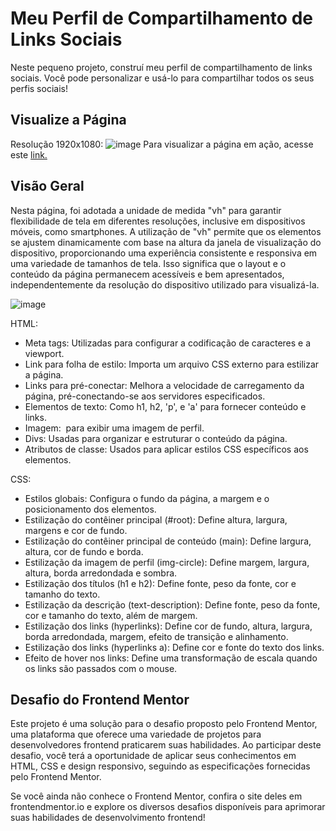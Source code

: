 # Meu Perfil de Compartilhamento de Links Sociais
Neste pequeno projeto, construí meu perfil de compartilhamento de links sociais. Você pode personalizar e usá-lo para compartilhar todos os seus perfis sociais!

## Visualize a Página
Resolução 1920x1080: ![image](https://github.com/samuel-almeida-dev/social-links-profile-main/assets/130515347/90b106f4-7518-4fbf-815e-b724c5c87ed8)
Para visualizar a página em ação, acesse este [link.](https://samuel-almeida-dev.github.io/social-links-profile-main/)

## Visão Geral
Nesta página, foi adotada a unidade de medida "vh" para garantir flexibilidade de tela em diferentes resoluções, inclusive em dispositivos móveis, como smartphones. A utilização de "vh" permite que os elementos se ajustem dinamicamente com base na altura da janela de visualização do dispositivo, proporcionando uma experiência consistente e responsiva em uma variedade de tamanhos de tela. Isso significa que o layout e o conteúdo da página permanecem acessíveis e bem apresentados, independentemente da resolução do dispositivo utilizado para visualizá-la.

![image](https://github.com/samuel-almeida-dev/social-links-profile-main/assets/130515347/7819b956-aced-4aa9-8b78-56a709010164)

HTML:
- Meta tags: Utilizadas para configurar a codificação de caracteres e a viewport.
- Link para folha de estilo: Importa um arquivo CSS externo para estilizar a página.
- Links para pré-conectar: Melhora a velocidade de carregamento da página, pré-conectando-se aos servidores especificados.
- Elementos de texto: Como h1, h2, 'p', e 'a' para fornecer conteúdo e links.
- Imagem: <img> para exibir uma imagem de perfil.
- Divs: Usadas para organizar e estruturar o conteúdo da página.
- Atributos de classe: Usados para aplicar estilos CSS específicos aos elementos.

CSS:
- Estilos globais: Configura o fundo da página, a margem e o posicionamento dos elementos.
- Estilização do contêiner principal (#root): Define altura, largura, margens e cor de fundo.
- Estilização do contêiner principal de conteúdo (main): Define largura, altura, cor de fundo e borda.
- Estilização da imagem de perfil (img-circle): Define margem, largura, altura, borda arredondada e sombra.
- Estilização dos títulos (h1 e h2): Define fonte, peso da fonte, cor e tamanho do texto.
- Estilização da descrição (text-description): Define fonte, peso da fonte, cor e tamanho do texto, além de margem.
- Estilização dos links (hyperlinks): Define cor de fundo, altura, largura, borda arredondada, margem, efeito de transição e alinhamento.
- Estilização dos links (hyperlinks a): Define cor e fonte do texto dos links.
- Efeito de hover nos links: Define uma transformação de escala quando os links são passados com o mouse.

## Desafio do Frontend Mentor
Este projeto é uma solução para o desafio proposto pelo Frontend Mentor, uma plataforma que oferece uma variedade de projetos para desenvolvedores frontend praticarem suas habilidades. Ao participar deste desafio, você terá a oportunidade de aplicar seus conhecimentos em HTML, CSS e design responsivo, seguindo as especificações fornecidas pelo Frontend Mentor.

Se você ainda não conhece o Frontend Mentor, confira o site deles em frontendmentor.io e explore os diversos desafios disponíveis para aprimorar suas habilidades de desenvolvimento frontend!
